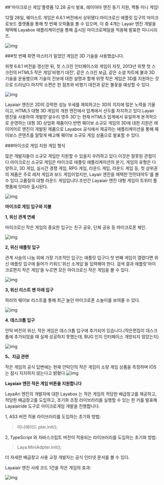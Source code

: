 ##'마이크로신 게임'플랫폼 12.28 공식 발표, 레이야아 엔진 동기 지원, 짝퉁 미니 게임!

12월 28일, 웨이스트 게임은 6.6.1 버전에서 상위됐다.마이크로신 애플릿 입구의 마이크로보드 플랫폼을 통해 첫 번째 오락품을 볼 수 있으며, 이 중 4개는 Layair 엔진 개발을 채택해 Layabox 애플리케이션을 통해 출시된 마이크로메일을 적용해 발표한 미니시리즈.

![img](img/1.jpg)



###첫 번째 화면 마스터가 밀었던 게임은 3D 기술을 사용했습니다.

위챗 6.6.1 버전을 갱신한 뒤, 첫 스크린 인터페이스와 게임이 자칫, 2013년 위챗 첫 스크린의 HTML5 작은 게임'비행기 대전', 같은 스크린 보급, 같은 소셜 차트에 불과 3D 기술을 운용했으며 기술의 진보에 대한 설명과 함께 위챗 작은 게임은 3D를 지원하는 것으로 드러났다.마지막 소편은 한 점프와 비행기 대전과 같은 불꽃을 예상할 수 있다.

![img](img/2.jpg)

Layaiair 엔진은 2D의 강력한 성능 우세를 제외하고는 3D의 지지에 많은 노력을 기울이고, HTML5 대형 3D 게임의 개원 엔진에서 업계에서 선두를 차지하고 있다.Layair 엔진을 사용하여 개발한'설수리 영주 3D'는 현재 HTML5 업계에서 유일하게 본격적으로 운영하는 대형 3D 상업화 제품이다.반면 웨이보 소규모 게임의 3D에 대한 지원은 레이어어르 엔진이 개발된 제품으로 Layabox 공식에서 제공하는 애플리케이션을 통해 웨이보스 콘텐츠를 알맞게 배고해 웨이보 소규모 게임 상품으로 발표할 수 있다.



###마이크로 게임 지원 게임 형식

많은 개발자들이 소규모 게임만 지원할 수 있을지 우려하고 있다.이것은 잘못된 관점이다.마이크로신 소규모 게임은 마이크로 애플릿 애플리케이션의 분기, 게임의 유형은 다양하고, 3D 게임, 실시간 경쟁 게임, RPG 게임, 라운드 게임, 라운드 게임 등, 첫 상위권의 제품은 주로 레저 게임과 보드 게임이었지만, Layair 엔진을 채택한'전민대악두'를 볼 수 있다.고품질의 대형 라운드 게임입니다.조만간 Layaiair 엔진 대형 게임이 트위터 플랫폼에 잇따라 출시된다.

![img](img/3.jpg)

**마이크로 게임 입구와 지불**

**1, 위신 관계 연쇄**

마이크로신 작은 게임의 중요한 입구는 친구 공유, 단체 공유 등 마이크로폰 체인.

![img](img/4.jpg)

**2, 위신 애플릿 입구**

관계 사슬의 나눔 외에 가장 기초적인 입구는 애플릿 입구다.첫 번째 게임이 열렸다면 위신 애플릿 입구에 들어가 키워드'위신 소게임'을 입력해야 한다. 검색 결과 애플릿'마이크로편지 작은 게임'을 누르면 모든 마이크로신 작은 게임을 볼 수 있다.

![img](img/5.jpg)

**3, 위신 리스트 맨 아래 입구**

하라의 웨이보 리스트를 통해 최근 놀던 마이크로폰 소놀이를 보여줄 수 있다.

![img](img/1.jpg)

**4. 데스크톱 입구**

안탁 버전의 위신, 작은 게임은 데스크톱 입구에 추가되어 있습니다.(작은편집이 데스크톱에 추가되었을 때 실제 성공하지 못했는데, BUG 인지 인터페이스 개방되지 않았는지)

![img](img/8.jpg)

**5、지급 관련**

작은 게임의 공식 답변에는 현재 안탁단의 작은 게임이 소량 게임 상품을 측정하며 IOS는 잠시 지지하지 않는다고 밝혔다.![img](img/6.jpg)

**Layaiair 엔진 작은 게임 버튼을 지원합니다**

LayaAri 엔진의 개발자에 대한 Layabox 는 작은 게임의 적당한 배급창고를 제공하고, 적당한 배급창고를 도입하고, 초기화 조정 라이브러리를 실행할 수 있는 한 키를 발표해 Layaiairide 도구로 마이크로게임 개발을 진행합니다.

1, AS3 버전 적용 라이브러리를 도입하는 초기화 방법:

> 미니에이드 pter.init();

2, TypeScript 와 자바스크립트 버전이 적용되는 라이브러리를 도입하는 초기화 방법:

> Laya.MiniAdpter.init();

더 자세한 배급창고 사용 교정 개발자는 공식 인터넷 문서를 볼 수 있다.

Layaiair 엔진 사례 코드 1건을 작은 게임의 효과:

![img](img/7.jpg)